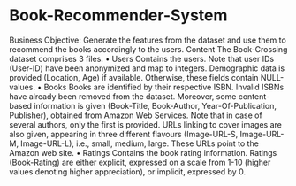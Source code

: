 # Book-Recommender-System

Business Objective:
Generate the features from the dataset and use them to recommend the books accordingly to the users.
Content
The Book-Crossing dataset comprises 3 files.
•	Users
Contains the users. Note that user IDs (User-ID) have been anonymized and map to integers. Demographic data is provided (Location, Age) if available. Otherwise, these fields contain NULL-values.
•	Books
Books are identified by their respective ISBN. Invalid ISBNs have already been removed from the dataset. Moreover, some content-based information is given (Book-Title, Book-Author, Year-Of-Publication, Publisher), obtained from Amazon Web Services. Note that in case of several authors, only the first is provided. URLs linking to cover images are also given, appearing in three different flavours (Image-URL-S, Image-URL-M, Image-URL-L), i.e., small, medium, large. These URLs point to the Amazon web site.
•	Ratings
Contains the book rating information. Ratings (Book-Rating) are either explicit, expressed on a scale from 1-10 (higher values denoting higher appreciation), or implicit, expressed by 0.
